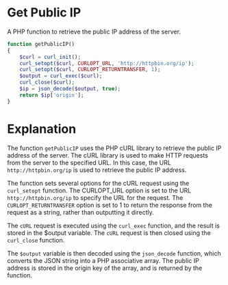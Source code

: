 # Get Public IP

A PHP function to retrieve the public IP address of the server.

```php
function getPublicIP()
{
    $curl = curl_init();
    curl_setopt($curl, CURLOPT_URL, 'http://httpbin.org/ip');
    curl_setopt($curl, CURLOPT_RETURNTRANSFER, 1);
    $output = curl_exec($curl);
    curl_close($curl);
    $ip = json_decode($output, true);
    return $ip['origin'];
}
```
# Explanation
The function ```getPublicIP``` uses the PHP cURL library to retrieve the public IP address of the server. The cURL library is used to make HTTP requests from the server to the specified URL. In this case, the URL  ```http://httpbin.org/ip```  is used to retrieve the public IP address.

The function sets several options for the cURL request using the ```curl_setopt``` function. The CURLOPT_URL option is set to the URL ```http://httpbin.org/ip``` to specify the URL for the request. The ```CURLOPT_RETURNTRANSFER``` option is set to 1 to return the response from the request as a string, rather than outputting it directly.

The ```cURL``` request is executed using the ```curl_exec``` function, and the result is stored in the $output variable. The ```cURL``` request is then closed using the ```curl_close``` function.

The ```$output``` variable is then decoded using the ```json_decode``` function, which converts the JSON string into a PHP associative array. The public IP address is stored in the origin key of the array, and is returned by the function.

